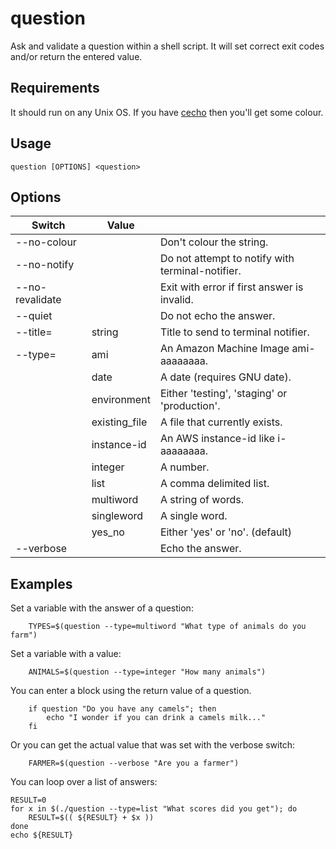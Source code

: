 # question

Ask and validate a question within a shell script. It will set correct exit
codes and/or return the entered value.

## Requirements
It should run on any Unix OS. If you have
[cecho](http://github.com:jonhiggs/cecho.git) then you'll get some colour.

## Usage
`question [OPTIONS] <question>`

## Options


| Switch          | Value            |                                                     |
| --------------- | ---------------- | --------------------------------------------------- |
| --no-colour     |                  | Don't colour the string.
| --no-notify     |                  | Do not attempt to notify with terminal-notifier.
| --no-revalidate |                  | Exit with error if first answer is invalid.
| --quiet         |                  | Do not echo the answer.
| --title=        | string           | Title to send to terminal notifier.
| --type=         | ami              | An Amazon Machine Image ami-aaaaaaaa.
|                 | date             | A date (requires GNU date).
|                 | environment      | Either 'testing', 'staging' or 'production'.
|                 | existing_file    | A file that currently exists.
|                 | instance-id      | An AWS instance-id like i-aaaaaaaa.
|                 | integer          | A number.
|                 | list             | A comma delimited list.
|                 | multiword        | A string of words.
|                 | singleword       | A single word.
|                 | yes_no           | Either 'yes' or 'no'. (default)
| --verbose       |                  | Echo the answer.


## Examples

Set a variable with the answer of a question:

        TYPES=$(question --type=multiword "What type of animals do you farm")

Set a variable with a value:

        ANIMALS=$(question --type=integer "How many animals")

You can enter a block using the return value of a question.

        if question "Do you have any camels"; then
            echo "I wonder if you can drink a camels milk..."
        fi

Or you can get the actual value that was set with the verbose switch:

        FARMER=$(question --verbose "Are you a farmer")

You can loop over a list of answers:

    RESULT=0
    for x in $(./question --type=list "What scores did you get"); do
        RESULT=$(( ${RESULT} + $x ))
    done
    echo ${RESULT}
